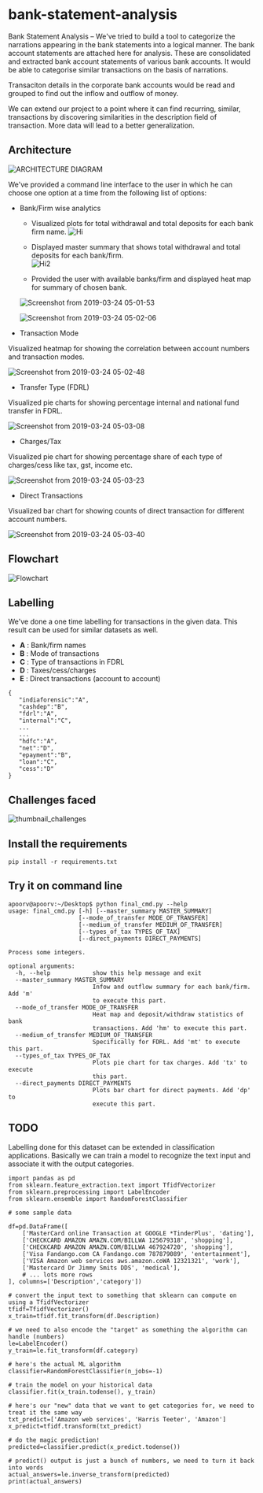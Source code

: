 # bank-statement-analysis

Bank Statement Analysis – We've tried to build a tool to categorize the narrations appearing in the bank statements into a logical manner. The bank account statements are attached here for analysis. These are consolidated and extracted bank account statements of various bank accounts. It would be able to categorise similar transactions on the basis of narrations. 

Transaciton details in the corporate bank accounts would be read and grouped to find out the inflow and outflow of money.

We can extend our project to a point where it can find recurring, similar, transactions by discovering similarities in the description field of transaction. More data will lead to a better generalization.

## Architecture

![ARCHITECTURE DIAGRAM](https://user-images.githubusercontent.com/31184004/54874319-137dd380-4e0f-11e9-9df0-5c11b8352184.jpg)

We've provided a command line interface to the user in which he can choose one option at a time from the following list of options:

* Bank/Firm wise analytics

  * Visualized plots for total withdrawal and total deposits for each bank firm name.
  ![Hi](https://user-images.githubusercontent.com/31184004/54874234-f9db8c80-4e0c-11e9-83aa-c1f8e1da0c85.png)
  
  * Displayed master summary that shows total withdrawal and total deposits for each bank/firm.  
  ![Hi2](https://user-images.githubusercontent.com/31184004/54874241-298a9480-4e0d-11e9-943c-fb0c1c8ae50b.PNG)

  * Provided the user with available banks/firm and displayed heat map for summary of chosen bank.
  
  ![Screenshot from 2019-03-24 05-01-53](https://user-images.githubusercontent.com/31184004/54874257-7a9a8880-4e0d-11e9-8db7-314141798de7.png)
  
  ![Screenshot from 2019-03-24 05-02-06](https://user-images.githubusercontent.com/31184004/54874260-82f2c380-4e0d-11e9-8418-be993db5061b.png)
  
* Transaction Mode

Visualized heatmap for showing the correlation between account numbers and transaction modes.

![Screenshot from 2019-03-24 05-02-48](https://user-images.githubusercontent.com/31184004/54874268-b1709e80-4e0d-11e9-83fe-3f39bea1e7ed.png)

  
* Transfer Type (FDRL)

Visualized pie charts for showing percentage internal and national fund transfer in FDRL.

![Screenshot from 2019-03-24 05-03-08](https://user-images.githubusercontent.com/31184004/54874273-c9e0b900-4e0d-11e9-8dfd-4912044a3169.png)


* Charges/Tax

Visualized pie chart for showing percentage share of each type of charges/cess like tax, gst, income etc.

![Screenshot from 2019-03-24 05-03-23](https://user-images.githubusercontent.com/31184004/54874285-e41a9700-4e0d-11e9-8c0f-ca09d2756591.png)

* Direct Transactions

Visualized bar chart for showing counts of direct transaction for different account numbers.


![Screenshot from 2019-03-24 05-03-40](https://user-images.githubusercontent.com/31184004/54874289-fb598480-4e0d-11e9-8cd5-dffb8ce06583.png)

## Flowchart

![Flowchart](https://user-images.githubusercontent.com/31184004/54874317-0eb91f80-4e0f-11e9-8fdb-acc9c42b4444.jpg)

## Labelling

We've done a one time labelling for transactions in the given data. This result can be used for similar datasets as well.

* **A** : Bank/firm names
* **B** : Mode of transactions
* **C** : Type of transactions in FDRL
* **D** : Taxes/cess/charges
* **E** : Direct transactions (account to account)

```
{
   "indiaforensic":"A",
   "cashdep":"B",
   "fdrl":"A",
   "internal":"C",
   ...
   ...
   "hdfc":"A",
   "net":"D",
   "epayment":"B",
   "loan":"C",
   "cess":"D"
}
```

## Challenges faced

![thumbnail_challenges](https://user-images.githubusercontent.com/31184004/54874589-758d0780-4e14-11e9-9c5a-f2d899ad795f.jpg)

## Install the requirements

```
pip install -r requirements.txt
```

## Try it on command line 
```
apoorv@apoorv:~/Desktop$ python final_cmd.py --help
usage: final_cmd.py [-h] [--master_summary MASTER_SUMMARY]
                    [--mode_of_transfer MODE_OF_TRANSFER]
                    [--medium_of_transfer MEDIUM_OF_TRANSFER]
                    [--types_of_tax TYPES_OF_TAX]
                    [--direct_payments DIRECT_PAYMENTS]

Process some integers.

optional arguments:
  -h, --help            show this help message and exit
  --master_summary MASTER_SUMMARY
                        Infow and outflow summary for each bank/firm. Add 'm'
                        to execute this part.
  --mode_of_transfer MODE_OF_TRANSFER
                        Heat map and deposit/withdraw statistics of bank
                        transactions. Add 'hm' to execute this part.
  --medium_of_transfer MEDIUM_OF_TRANSFER
                        Specifically for FDRL. Add 'mt' to execute this part.
  --types_of_tax TYPES_OF_TAX
                        Plots pie chart for tax charges. Add 'tx' to execute
                        this part.
  --direct_payments DIRECT_PAYMENTS
                        Plots bar chart for direct payments. Add 'dp' to
                        execute this part.

```

## TODO

Labelling done for this dataset can be extended in classification applications. Basically we can train a model to recognize the text input and associate it with the output categories. 

```
import pandas as pd
from sklearn.feature_extraction.text import TfidfVectorizer
from sklearn.preprocessing import LabelEncoder
from sklearn.ensemble import RandomForestClassifier

# some sample data

df=pd.DataFrame([
    ['MasterCard online Transaction at GOOGLE *TinderPlus', 'dating'],
    ['CHECKCARD AMAZON AMAZN.COM/BILLWA 125679318', 'shopping'],
    ['CHECKCARD AMAZON AMAZN.COM/BILLWA 467924720', 'shopping'],
    ['Visa Fandango.com CA Fandango.com 787879089', 'entertainment'],
    ['VISA Amazon web services aws.amazon.coWA 12321321', 'work'],
    ['Mastercard Dr Jimmy Smits DDS', 'medical'],
    # ... lots more rows
], columns=['Description','category'])

# convert the input text to something that sklearn can compute on using a TfidfVectorizer
tfidf=TfidfVectorizer()
x_train=tfidf.fit_transform(df.Description)

# we need to also encode the "target" as something the algorithm can handle (numbers)
le=LabelEncoder()
y_train=le.fit_transform(df.category)

# here's the actual ML algorithm
classifier=RandomForestClassifier(n_jobs=-1)

# train the model on your historical data
classifier.fit(x_train.todense(), y_train)

# here's our "new" data that we want to get categories for, we need to treat it the same way
txt_predict=['Amazon web services', 'Harris Teeter', 'Amazon']
x_predict=tfidf.transform(txt_predict)

# do the magic prediction!
predicted=classifier.predict(x_predict.todense())

# predict() output is just a bunch of numbers, we need to turn it back into words
actual_answers=le.inverse_transform(predicted)
print(actual_answers)
```
